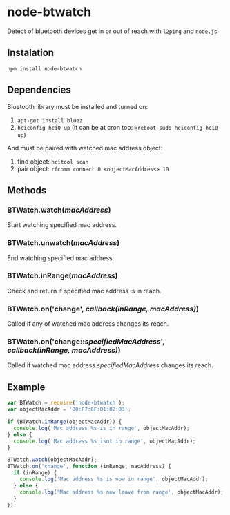 # node-btwatch
Detect of bluetooth devices get in or out of reach with `l2ping` and `node.js`

## Instalation
`npm install node-btwatch`

## Dependencies
Bluetooth library must be installed and turned on:

1. `apt-get install bluez`
2. `hciconfig hci0 up` (it can be at cron too: `@reboot sudo hciconfig hci0 up`)

And must be paired with watched mac address object:

1. find object: `hcitool scan`
2. pair object: `rfcomm connect 0 <objectMacAddress> 10`

## Methods

### BTWatch.watch(*macAddress*)
Start watching specified mac address.

### BTWatch.unwatch(*macAddress*)
End watching specified mac address.

### BTWatch.inRange(*macAddress*)
Check and return if specified mac address is in reach.

### BTWatch.on('change', *callback(inRange, macAddress)*)
Called if any of watched mac address changes its reach.

### BTWatch.on('change::*specifiedMacAddress*', *callback(inRange, macAddress)*)
Called if watched mac address *specifiedMacAddress* changes its reach.

## Example
```javascript
var BTWatch = require('node-btwatch');
var objectMacAddr = '00:F7:6F:01:02:03';

if (BTWatch.inRange(objectMacAddr)) {
  console.log('Mac address %s is in range', objectMacAddr);
} else {
  console.log('Mac address %s isnt in range', objectMacAddr);
}

BTWatch.watch(objectMacAddr);
BTWatch.on('change', function (inRange, macAddress) {
  if (inRange) {
    console.log('Mac address %s is now in range', objectMacAddr);
  } else {
    console.log('Mac address %s now leave from range', objectMacAddr);
  }
});
```
